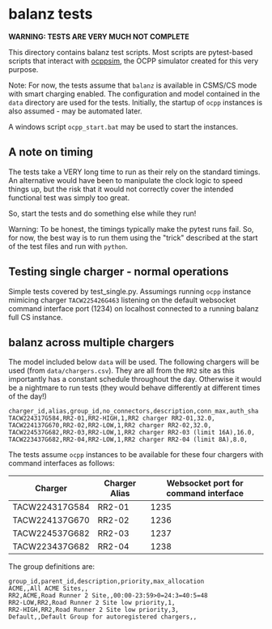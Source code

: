 # balanz tests

**WARNING: TESTS ARE VERY MUCH NOT COMPLETE**

This directory contains balanz test scripts. Most scripts are pytest-based scripts that interact with
[ocppsim](https://github.com/ocpp-balanz/ocppsim), the OCPP simulator created for this very purpose.

Note: For now, the tests assume that `balanz` is available in CSMS/CS mode with smart charging enabled.
The configuration and model contained in the `data` directory are used for the tests. Initially,
the startup of `ocpp` instances is also assumed - may be automated later.

A windows script `ocpp_start.bat` may be used to start the instances.

## A note on timing

The tests take a VERY long time to run as their rely on the standard timings. An alternative would have
been to manipulate the clock logic to speed things up, but the risk that it would not correctly cover
the intended functional test was simply too great.

So, start the tests and do something else while they run!

Warning: To be honest, the timings typically make the pytest runs fail. So, for now, the best way is
to run them using the "trick" described at the start of the test files and run with `python`.

## Testing single charger - normal operations

Simple tests covered by test_single.py. Assumings running `ocpp` instance mimicing charger `TACW225426G463`
listening on the default websocket command interface port (1234) on localhost connected to a running balanz
full CS instance.

## balanz across multiple chargers

The model included below `data` will be used. The following chargers will be used (from `data/chargers.csv`).
They are all from the `RR2` site as this importantly has a constant schedule throughout the day. Otherwise
it would be a nightmare to run tests (they would behave differently at different times of the day!)

```text
charger_id,alias,group_id,no_connectors,description,conn_max,auth_sha
TACW224317G584,RR2-01,RR2-HIGH,1,RR2 charger RR2-01,32.0,
TACW224137G670,RR2-02,RR2-LOW,1,RR2 charger RR2-02,32.0,
TACW224537G682,RR2-03,RR2-LOW,1,RR2 charger RR2-03 (limit 16A),16.0,
TACW223437G682,RR2-04,RR2-LOW,1,RR2 charger RR2-04 (limit 8A),8.0,
```

The tests assume `ocpp` instances to be available for these four chargers with command interfaces as follows:

Charger        | Charger Alias | Websocket port for command interface
---------------|---------------|----------------------
TACW224317G584 | RR2-01        | 1235
TACW224137G670 | RR2-02        | 1236
TACW224537G682 | RR2-03        | 1237
TACW223437G682 | RR2-04        | 1238

The group definitions are:

```text
group_id,parent_id,description,priority,max_allocation
ACME,,All ACME Sites,,
RR2,ACME,Road Runner 2 Site,,00:00-23:59>0=24:3=40:5=48
RR2-LOW,RR2,Road Runner 2 Site low priority,1,
RR2-HIGH,RR2,Road Runner 2 Site low priority,3,
Default,,Default Group for autoregistered chargers,,
```
